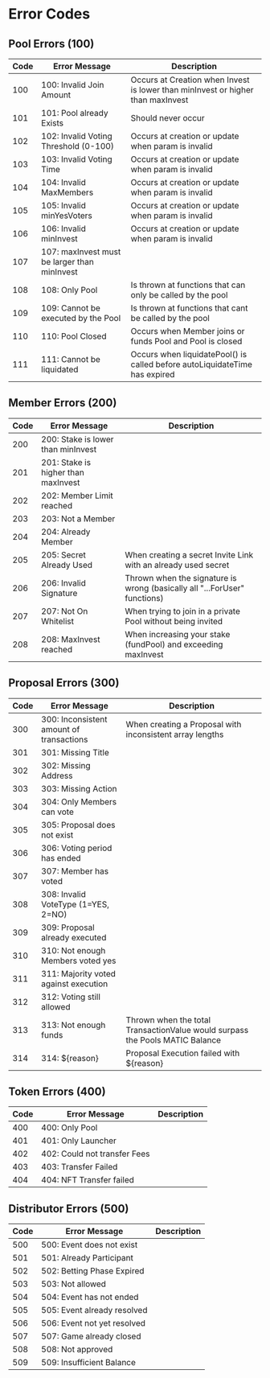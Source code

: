 # Error Codes

## Pool Errors (100)

| Code | Error Message                                | Description                                                                     |
| ---- | -------------------------------------------- | ------------------------------------------------------------------------------- |
| 100  | 100: Invalid Join Amount                     | Occurs at Creation when Invest is lower than minInvest or higher than maxInvest |
| 101  | 101: Pool already Exists                     | Should never occur                                                              |
| 102  | 102: Invalid Voting Threshold (0-100)        | Occurs at creation or update when param is invalid                              |
| 103  | 103: Invalid Voting Time                     | Occurs at creation or update when param is invalid                              |
| 104  | 104: Invalid MaxMembers                      | Occurs at creation or update when param is invalid                              |
| 105  | 105: Invalid minYesVoters                    | Occurs at creation or update when param is invalid                              |
| 106  | 106: Invalid minInvest                       | Occurs at creation or update when param is invalid                              |
| 107  | 107: maxInvest must be larger than minInvest |                                                                                 |
| 108  | 108: Only Pool                               | Is thrown at functions that can only be called by the pool                      |
| 109  | 109: Cannot be executed by the Pool          | Is thrown at functions that cant be called by the pool                          |
| 110  | 110: Pool Closed                             | Occurs when Member joins or funds Pool and Pool is closed                       |
| 111  | 111: Cannot be liquidated                    | Occurs when liquidatePool() is called before autoLiquidateTime has expired      |

## Member Errors (200)

| Code | Error Message                       | Description                                                               |
| ---- | ----------------------------------- | ------------------------------------------------------------------------- |
| 200  | 200: Stake is lower than minInvest  |                                                                           |
| 201  | 201: Stake is higher than maxInvest |                                                                           |
| 202  | 202: Member Limit reached           |                                                                           |
| 203  | 203: Not a Member                   |                                                                           |
| 204  | 204: Already Member                 |                                                                           |
| 205  | 205: Secret Already Used            | When creating a secret Invite Link with an already used secret            |
| 206  | 206: Invalid Signature              | Thrown when the signature is wrong (basically all "...ForUser" functions) |
| 207  | 207: Not On Whitelist               | When trying to join in a private Pool without being invited               |
| 208  | 208: MaxInvest reached              | When increasing your stake (fundPool) and exceeding maxInvest             |

## Proposal Errors (300)

| Code | Error Message                            | Description                                                                  |
| ---- | ---------------------------------------- | ---------------------------------------------------------------------------- |
| 300  | 300: Inconsistent amount of transactions | When creating a Proposal with inconsistent array lengths                     |
| 301  | 301: Missing Title                       |                                                                              |
| 302  | 302: Missing Address                     |                                                                              |
| 303  | 303: Missing Action                      |                                                                              |
| 304  | 304: Only Members can vote               |                                                                              |
| 305  | 305: Proposal does not exist             |                                                                              |
| 306  | 306: Voting period has ended             |                                                                              |
| 307  | 307: Member has voted                    |                                                                              |
| 308  | 308: Invalid VoteType (1=YES, 2=NO)      |                                                                              |
| 309  | 309: Proposal already executed           |                                                                              |
| 310  | 310: Not enough Members voted yes        |                                                                              |
| 311  | 311: Majority voted against execution    |                                                                              |
| 312  | 312: Voting still allowed                |                                                                              |
| 313  | 313: Not enough funds                    | Thrown when the total TransactionValue would surpass the Pools MATIC Balance |
| 314  | 314: ${reason}                           | Proposal Execution failed with ${reason}                                     |

## Token Errors (400)

| Code | Error Message                | Description |
| ---- | ---------------------------- | ----------- |
| 400  | 400: Only Pool               |             |
| 401  | 401: Only Launcher           |             |
| 402  | 402: Could not transfer Fees |             |
| 403  | 403: Transfer Failed         |             |
| 404  | 404: NFT Transfer failed     |             |

## Distributor Errors (500)

| Code | Error Message               | Description |
| ---- | --------------------------- | ----------- |
| 500  | 500: Event does not exist   |             |
| 501  | 501: Already Participant    |             |
| 502  | 502: Betting Phase Expired  |             |
| 503  | 503: Not allowed            |             |
| 504  | 504: Event has not ended    |             |
| 505  | 505: Event already resolved |             |
| 506  | 506: Event not yet resolved |             |
| 507  | 507: Game already closed    |             |
| 508  | 508: Not approved           |             |
| 509  | 509: Insufficient Balance   |             |
